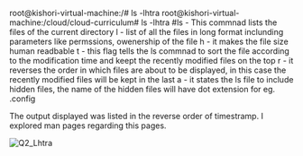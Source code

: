 root@kishori-virtual-machine:/# ls -lhtra
root@kishori-virtual-machine:/cloud/cloud-curriculum# ls -lhtra
#ls - This commnad lists the files of the current directory 
l - list of all the files in long format inclunding parameters like permssions, owenership of the file
h - it makes the file size human readbable 
t - this flag tells the ls commnad to sort the file according to the modification time and keept the recently modified files on the top
r - it reverses the order in which files are about to be displayed, in this case the recently modified files will be kept in the last
a - it states the ls file to include hidden files, the name of the hidden files will have dot extension for eg. .config

The output displayed was listed in the reverse order of timestramp. I explored man pages regarding this pages. 

![Q2_Lhtra](https://github.com/Kis12352/HVA/assets/67793475/28f0ae0f-99d6-4f4c-9a27-b89529b69eac)
